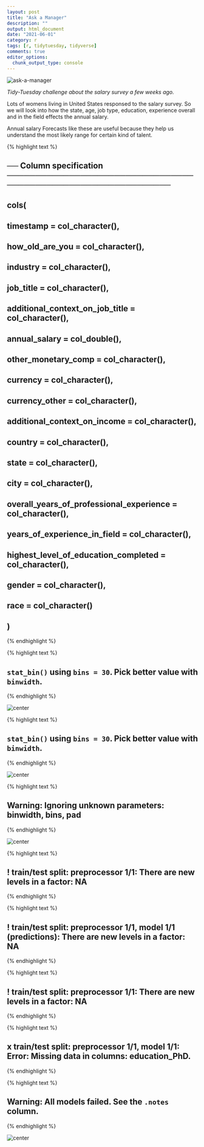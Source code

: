 ```yaml
---
layout: post
title: "Ask a Manager"
description: ""
output: html_document
date: "2021-06-01"
category: r
tags: [r, tidytuesday, tidyverse]
comments: true
editor_options: 
  chunk_output_type: console
---
```


![ask-a-manager](https://www.askamanager.org/wp-content/uploads/2019/09/cropped-aam-resize-1-550px_width.png)

*Tidy-Tuesday challenge about the salary survey a few weeks ago.*

Lots of womens living in United States responsed to the salary survey. So we will look into how the state, age, job type, education, experience overall and in the field effects the annual salary. 

Annual salary Forecasts like these are useful because they help us understand the most likely range for certain kind of talent.






{% highlight text %}
## 
## ── Column specification ──────────────────────────────────────────────────────────────
## cols(
##   timestamp = col_character(),
##   how_old_are_you = col_character(),
##   industry = col_character(),
##   job_title = col_character(),
##   additional_context_on_job_title = col_character(),
##   annual_salary = col_double(),
##   other_monetary_comp = col_character(),
##   currency = col_character(),
##   currency_other = col_character(),
##   additional_context_on_income = col_character(),
##   country = col_character(),
##   state = col_character(),
##   city = col_character(),
##   overall_years_of_professional_experience = col_character(),
##   years_of_experience_in_field = col_character(),
##   highest_level_of_education_completed = col_character(),
##   gender = col_character(),
##   race = col_character()
## )
{% endhighlight %}










{% highlight text %}
## `stat_bin()` using `bins = 30`. Pick better value with `binwidth`.
{% endhighlight %}

![center](/figs/2021-05-18-ask-a-manager/unnamed-chunk-5-1.png)


{% highlight text %}
## `stat_bin()` using `bins = 30`. Pick better value with `binwidth`.
{% endhighlight %}

![center](/figs/2021-05-18-ask-a-manager/unnamed-chunk-6-1.png)


{% highlight text %}
## Warning: Ignoring unknown parameters: binwidth, bins, pad
{% endhighlight %}

![center](/figs/2021-05-18-ask-a-manager/unnamed-chunk-7-1.png)







 










{% highlight text %}
## ! train/test split: preprocessor 1/1: There are new levels in a factor: NA
{% endhighlight %}



{% highlight text %}
## ! train/test split: preprocessor 1/1, model 1/1 (predictions): There are new levels in a factor: NA
{% endhighlight %}



{% highlight text %}
## ! train/test split: preprocessor 1/1: There are new levels in a factor: NA
{% endhighlight %}



{% highlight text %}
## x train/test split: preprocessor 1/1, model 1/1: Error: Missing data in columns: education_PhD.
{% endhighlight %}



{% highlight text %}
## Warning: All models failed. See the `.notes` column.
{% endhighlight %}






![center](/figs/2021-05-18-ask-a-manager/unnamed-chunk-16-1.png)



